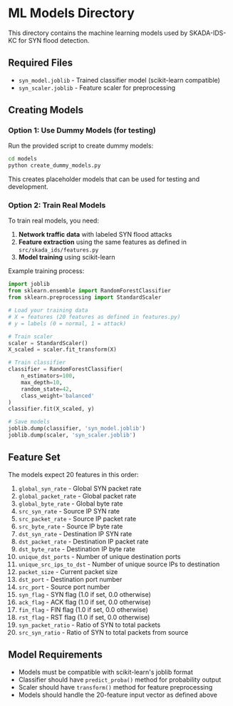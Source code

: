 # ML Models Directory

This directory contains the machine learning models used by SKADA-IDS-KC for SYN flood detection.

## Required Files

- `syn_model.joblib` - Trained classifier model (scikit-learn compatible)
- `syn_scaler.joblib` - Feature scaler for preprocessing

## Creating Models

### Option 1: Use Dummy Models (for testing)

Run the provided script to create dummy models:

```bash
cd models
python create_dummy_models.py
```

This creates placeholder models that can be used for testing and development.

### Option 2: Train Real Models

To train real models, you need:

1. **Network traffic data** with labeled SYN flood attacks
2. **Feature extraction** using the same features as defined in `src/skada_ids/features.py`
3. **Model training** using scikit-learn

Example training process:

```python
import joblib
from sklearn.ensemble import RandomForestClassifier
from sklearn.preprocessing import StandardScaler

# Load your training data
# X = features (20 features as defined in features.py)
# y = labels (0 = normal, 1 = attack)

# Train scaler
scaler = StandardScaler()
X_scaled = scaler.fit_transform(X)

# Train classifier
classifier = RandomForestClassifier(
    n_estimators=100,
    max_depth=10,
    random_state=42,
    class_weight='balanced'
)
classifier.fit(X_scaled, y)

# Save models
joblib.dump(classifier, 'syn_model.joblib')
joblib.dump(scaler, 'syn_scaler.joblib')
```

## Feature Set

The models expect 20 features in this order:

1. `global_syn_rate` - Global SYN packet rate
2. `global_packet_rate` - Global packet rate
3. `global_byte_rate` - Global byte rate
4. `src_syn_rate` - Source IP SYN rate
5. `src_packet_rate` - Source IP packet rate
6. `src_byte_rate` - Source IP byte rate
7. `dst_syn_rate` - Destination IP SYN rate
8. `dst_packet_rate` - Destination IP packet rate
9. `dst_byte_rate` - Destination IP byte rate
10. `unique_dst_ports` - Number of unique destination ports
11. `unique_src_ips_to_dst` - Number of unique source IPs to destination
12. `packet_size` - Current packet size
13. `dst_port` - Destination port number
14. `src_port` - Source port number
15. `syn_flag` - SYN flag (1.0 if set, 0.0 otherwise)
16. `ack_flag` - ACK flag (1.0 if set, 0.0 otherwise)
17. `fin_flag` - FIN flag (1.0 if set, 0.0 otherwise)
18. `rst_flag` - RST flag (1.0 if set, 0.0 otherwise)
19. `syn_packet_ratio` - Ratio of SYN to total packets
20. `src_syn_ratio` - Ratio of SYN to total packets from source

## Model Requirements

- Models must be compatible with scikit-learn's joblib format
- Classifier should have `predict_proba()` method for probability output
- Scaler should have `transform()` method for feature preprocessing
- Models should handle the 20-feature input vector as defined above
